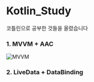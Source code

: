 # Kotlin_Study
코틀린으로 공부한 것들을 올렸습니다

### 1. MVVM + AAC

![MVVM](https://user-images.githubusercontent.com/100397354/166207799-0dee2c0e-c7ae-4609-b768-b9b8e7a7e799.png)

### 2. LiveData + DataBinding

